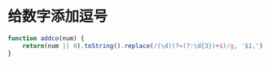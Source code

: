 # 给数字添加逗号

```javascript
function addco(num) {
    return(num || 0).toString().replace(/(\d)(?=(?:\d{3})+$)/g, '$1,');
}
```

